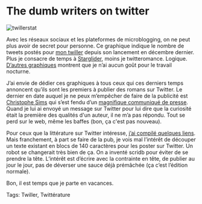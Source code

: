 # The dumb writers on twitter



![twillerstat](https://tcrouzet.com/images_tc/2009/08/twillerstat.png)

Avec les réseaux sociaux et les plateformes de microblogging, on ne peut plus avoir de secret pour personne. Ce graphique indique le nombre de tweets postés pour [mon twiller](http://twiller.tcrouzet.com/) depuis son lancement en décembre dernier. Plus je consacre de temps à [Starglider](/2009/07/10/le-socialisme-selon-starglider/), moins je twitteromance. Logique. [D’autres graphiques](http://tweetstats.com/graphs/tcrouzet) montrent que je n’ai aucun goût pour le travail nocturne.

J’ai envie de dédier ces graphiques à tous ceux qui ces derniers temps annoncent qu’ils sont les premiers à publier des romans sur Twitter. Le dernier en date auquel je ne peux m’empêcher de faire de la publicité est [Christophe Sims](http://christophesims.blogspot.com/) qui s’est fendu d’un [magnifique communiqué de presse](http://www.worldnews-net.com/index.php/Livres/roman-twtiter304.html). Quand je lui ai envoyé un message sur Twitter pour lui dire que la curiosité était la première des qualités d'un auteur, il ne m’a pas répondu. Tout se perd sur le web, même les baffes (bon, ça c'est pas nouveau).

Pour ceux que la littérature sur Twitter intéresse, [j’ai compilé quelques liens](http://twiller.tcrouzet.com/definitions/). Mais franchement, à part se faire de la pub, je vois mal l’intérêt de découper un texte existant en blocs de 140 caractères pour les poster sur Twitter. Un robot se changerait très bien de ça. On a inventé scridb pour éviter de se prendre la tête. L’intérêt est d’écrire avec la contrainte en tête, de publier au jour le jour, pas de déverser une sauce déjà prémâchée (ça c’est l’édition normale).

Bon, il est temps que je parte en vacances.

Tags: Twiller, Twittérature